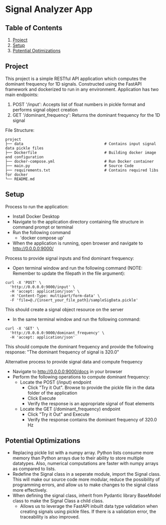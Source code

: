 # Signal Analyzer App

## Table of Contents
1. [Project](#project)
2. [Setup](#setup)
3. [Potential Optimizations](#potential-optimizations)

## Project
This project is a simple RESTful API application which computes the dominant frequency for 1D signals. 
Constructed using the FastAPI framework and dockerized to run in any environment. 
Application has two main endpoints: 
1. POST '/input': Accepts list of float numbers in pickle format and performs signal object creation
2. GET '/dominant_frequency': Returns the dominant frequency for the 1D signal

File Structure: 
```
project
├── data                                    # Contains input signal data pickle files
├── Dockerfile                              # Building docker image and configuration
├── docker-compose.yml                      # Run Docker container
├── main.py                                 # Source Code
├── requirements.txt                        # Contains required libs for docker
└── README.md
```

## Setup
Process to run the application: 
- Install Docker Desktop
- Navigate to the application directory containing file structure in command prompt or terminal 
- Run the following command
    - 'docker compose up'
- When the application is running, open browser and navigate to http://0.0.0.0:9000/

Process to provide signal inputs and find dominant frequency:
- Open terminal window and run the following command (NOTE: Remember to update the filepath in the file argument): 
```
curl -X 'POST' \
  'http://0.0.0.0:9000/input' \
  -H 'accept: application/json' \
  -H 'Content-Type: multipart/form-data' \
  -F 'file=@./{insert_your_file_path}/sampleSigData.pickle'
```
This should create a signal object resource on the server

- In the same terminal window and run the following command: 
```
curl -X 'GET' \
  'http://0.0.0.0:9000/dominant_frequency' \
  -H 'accept: application/json'
```
This should compute the dominant frequency and provide the following response: 
"The dominant frequency of signal is 320.0"

Alternative process to provide signal data and compute frequency 
- Navigate to http://0.0.0.0:9000/docs in your browser
- Perform the following operations to compute dominant frequency:
    - Locate the POST (/input) endpoint
        - Click "Try it Out". Browse to provide the pickle file in the data folder of the application 
        - Click Execute
        - Verify the response is an appropriate signal of float elements 
    - Locate the GET (/dominant_frequency) endpoint
        - Click "Try it Out" and Execute
        - Verify the response contains the dominant frequency of 320.0 Hz
    
## Potential Optimizations
- Replacing pickle list with a numpy array. Python lists consume more memory than Python arrays due to their ability to store multiple datatypes. Also, numerical computations are faster with numpy arrays as compared to lists.  
- Redefine the Signal class in a seperate module, import the Signal class. This will make our source code more modular, reduce the possibility of programming errors, and allow us to make changes to the signal class more effectively.
- When defining the signal class, inherit from Pydantic library BaseModel class to make the Signal Class a child class. 
    - Allows us to leverage the FastAPI inbuilt data type validation when creating signals using pickle files. If there is a validation error, the traceability is also improved.  
